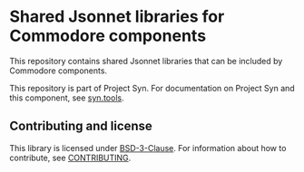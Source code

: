 # Shared Jsonnet libraries for Commodore components

This repository contains shared Jsonnet libraries that can be included by Commodore components.

This repository is part of Project Syn.
For documentation on Project Syn and this component, see [syn.tools](https://syn.tools).

## Contributing and license

This library is licensed under [BSD-3-Clause](LICENSE).
For information about how to contribute, see [CONTRIBUTING](CONTRIBUTING.md).
